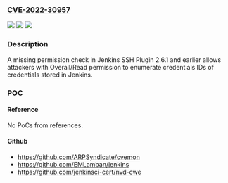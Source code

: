 ### [CVE-2022-30957](https://cve.mitre.org/cgi-bin/cvename.cgi?name=CVE-2022-30957)
![](https://img.shields.io/static/v1?label=Product&message=Jenkins%20SSH%20Plugin&color=blue)
![](https://img.shields.io/static/v1?label=Version&message=%3C%3D%202.6.1%20&color=brighgreen)
![](https://img.shields.io/static/v1?label=Vulnerability&message=CWE-862%3A%20Missing%20Authorization&color=brighgreen)

### Description

A missing permission check in Jenkins SSH Plugin 2.6.1 and earlier allows attackers with Overall/Read permission to enumerate credentials IDs of credentials stored in Jenkins.

### POC

#### Reference
No PoCs from references.

#### Github
- https://github.com/ARPSyndicate/cvemon
- https://github.com/EMLamban/jenkins
- https://github.com/jenkinsci-cert/nvd-cwe

